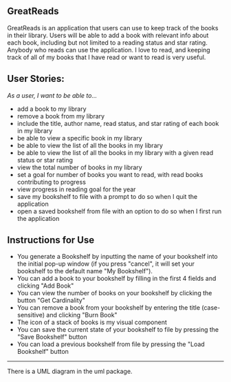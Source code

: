 ## GreatReads

GreatReads is an application that users can use to keep track of
the books in their library. Users will be able to add a book with relevant 
info about each book, including but not limited to a reading status and star 
rating. Anybody who reads can use the application. I love to read, and keeping
track of all of my books that I have read or want to read is very useful.

## User Stories:

*As a user, I want to be able to...*

- add a book to my library
- remove a book from my library
- include the title, author name, read status, and star rating of each book in my library
- be able to view a specific book in my library
- be able to view the list of all the books in my library
- be able to view the list of all the books in my library with a given read status or star rating
- view the total number of books in my library
- set a goal for number of books you want to read, with read books contributing to progress
- view progress in reading goal for the year
- save my bookshelf to file with a prompt to do so when I quit the application
- open a saved bookshelf from file with an option to do so when I first run the application

## Instructions for Use
- You generate a Bookshelf by inputting the name of your bookshelf into the initial pop-up window
  (if you press "cancel", it will set your bookshelf to the default name "My Bookshelf").
- You can add a book to your bookshelf by filling in the first 4 fields and clicking "Add Book"
- You can view the number of books on your bookshelf by clicking the button "Get Cardinality"
- You can remove a book from your bookshelf by entering the title (case-sensitive) and clicking
   "Burn Book"
- The icon of a stack of books is my visual component
- You can save the current state of your bookshelf to file by pressing the "Save Bookshelf" button
- You can load a previous bookshelf from file by pressing the "Load Bookshelf" button

-------

There is a UML diagram in the uml package.
